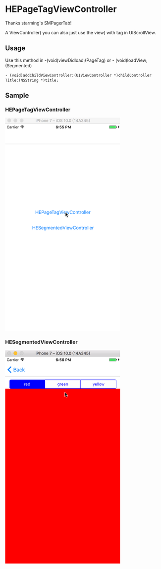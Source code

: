 # HEPageTagViewController
Thanks starming's SMPagerTab!

A ViewController( you can also just use the view) with tag in UIScrollView.
## Usage
Use this method in -(void)viewDidload;(PageTag) or - (void)loadView;(Segmented)
```
- (void)addChildViewController:(UIViewController *)childController Title:(NSString *)title;
```


## Sample
### HEPageTagViewController
![image](https://github.com/Hackice/HEPageTagViewController/raw/master/pageTagSample.gif)
### HESegmentedViewController
![image](https://github.com/Hackice/HEPageTagViewController/raw/master/segmentedSample.gif)
